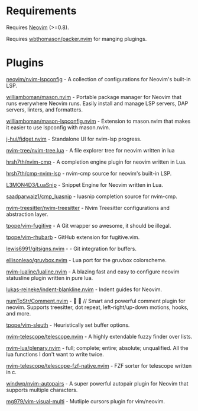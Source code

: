 # Requirements
Requires [Neovim](https://neovim.io/) (>=0.8).

Requires [wbthomason/packer.nvim](https://github.com/wbthomason/packer.nvim) for manging plugings.

# Plugins
[neovim/nvim-lspconfig](https://github.com/neovim/nvim-lspconfig) - A collection of configurations for Neovim's built-in LSP.

[williamboman/mason.nvim](https://github.com/williamboman/mason.nvim) - Portable package manager for Neovim that runs everywhere Neovim runs. Easily install and manage LSP servers, DAP servers, linters, and formatters.

[williamboman/mason-lspconfig.nvim](https://github.com/williamboman/mason-lspconfig.nvim) - Extension to mason.nvim that makes it easier to use lspconfig with mason.nvim.

[j-hui/fidget.nvim](https://github.com/j-hui/fidget.nvim) - Standalone UI for nvim-lsp progress. 

[nvim-tree/nvim-tree.lua](https://github.com/nvim-tree/nvim-tree.lua) - A file explorer tree for neovim written in lua

[hrsh7th/nvim-cmp](https://github.com/hrsh7th/nvim-cmp) - A completion engine plugin for neovim written in Lua.

[hrsh7th/cmp-nvim-lsp](https://github.com/hrsh7th/cmp-nvim-lsp) - nvim-cmp source for neovim's built-in LSP.

[L3MON4D3/LuaSnip](https://github.com/L3MON4D3/LuaSnip) - Snippet Engine for Neovim written in Lua.

[saadparwaiz1/cmp_luasnip](https://github.com/saadparwaiz1/cmp_luasnip) - luasnip completion source for nvim-cmp. 

[nvim-treesitter/nvim-treesitter](https://github.com/nvim-treesitter/nvim-treesitter) - Nvim Treesitter configurations and abstraction layer. 

[tpope/vim-fugitive](https://github.com/tpope/vim-fugitive) - A Git wrapper so awesome, it should be illegal.

[tpope/vim-rhubarb](https://github.com/tpope/vim-rhubarb) - GitHub extension for fugitive.vim.

[lewis6991/gitsigns.nvim](https://github.com/lewis6991/gitsigns.nvim) - - Git integration for buffers.

[ellisonleao/gruvbox.nvim](https://github.com/ellisonleao/gruvbox.nvim) - Lua port for the gruvbox colorscheme.

[nvim-lualine/lualine.nvim](https://github.com/nvim-lualine/lualine.nvim) - A blazing fast and easy to configure neovim statusline plugin written in pure lua. 

[lukas-reineke/indent-blankline.nvim](https://github.com/lukas-reineke/indent-blankline.nvim) - Indent guides for Neovim. 

[numToStr/Comment.nvim](https://github.com/numToStr/Comment.nvim) - 🧠 💪 // Smart and powerful comment plugin for neovim. Supports treesitter, dot repeat, left-right/up-down motions, hooks, and more. 

[tpope/vim-sleuth](https://github.com/tpope/vim-sleuth) - Heuristically set buffer options.

[nvim-telescope/telescope.nvim](https://github.com/nvim-telescope/telescope.nvim) - A highly extendable fuzzy finder over lists.

[nvim-lua/plenary.nvim](https://github.com/nvim-lua/plenary.nvim) - full; complete; entire; absolute; unqualified. All the lua functions I don't want to write twice. 

[nvim-telescope/telescope-fzf-native.nvim](https://github.com/nvim-telescope/telescope-fzf-native.nvim) - FZF sorter for telescope written in c.

[windwp/nvim-autopairs](https://github.com/windwp/nvim-autoparis) - A super powerful autopair plugin for Neovim that supports multiple characters.

[mg979/vim-visual-multi](https://github.com/mg979/vim-visual-multi) - Mutliple cursors plugin for vim/neovim.


